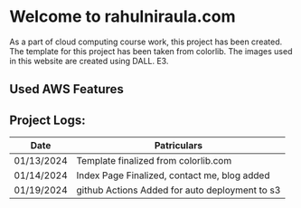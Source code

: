 # Welcome to rahulniraula.com

As a part of cloud computing course work, this project has been created. The template for this project has been taken from colorlib. The images used in this website are created using DALL. E3.
## Used AWS Features


## Project Logs:
| Date | Patriculars |
|--|--|
| 01/13/2024 | Template finalized from colorlib.com |
| 01/14/2024 | Index Page Finalized, contact me, blog added |
| 01/19/2024 | github Actions Added for auto deployment to s3 |


